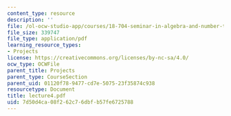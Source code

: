 ```yaml
---
content_type: resource
description: ''
file: /ol-ocw-studio-app/courses/18-704-seminar-in-algebra-and-number-theory-rational-points-on-elliptic-curves-fall-2004/7d50d4ca08f262c76dbfb57fe6725788_lecture4.pdf
file_size: 339747
file_type: application/pdf
learning_resource_types:
- Projects
license: https://creativecommons.org/licenses/by-nc-sa/4.0/
ocw_type: OCWFile
parent_title: Projects
parent_type: CourseSection
parent_uid: 01120f78-9477-cd7e-5075-23f35874c938
resourcetype: Document
title: lecture4.pdf
uid: 7d50d4ca-08f2-62c7-6dbf-b57fe6725788
---
```

